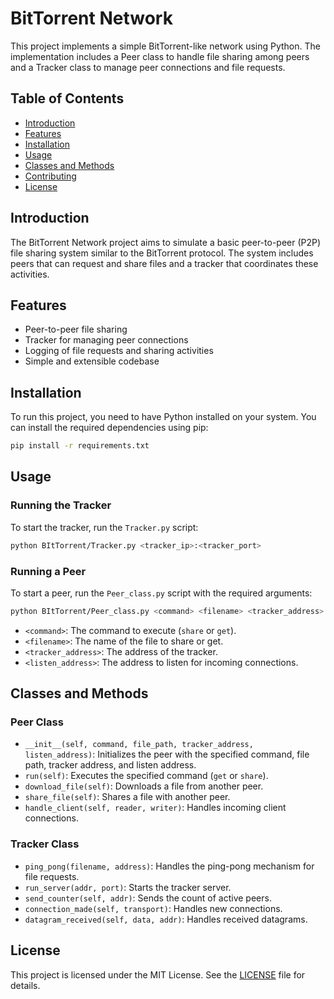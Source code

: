 # BitTorrent Network

This project implements a simple BitTorrent-like network using Python. The implementation includes a Peer class to handle file sharing among peers and a Tracker class to manage peer connections and file requests.

## Table of Contents

- [Introduction](#introduction)
- [Features](#features)
- [Installation](#installation)
- [Usage](#usage)
- [Classes and Methods](#classes-and-methods)
- [Contributing](#contributing)
- [License](#license)

## Introduction

The BitTorrent Network project aims to simulate a basic peer-to-peer (P2P) file sharing system similar to the BitTorrent protocol. The system includes peers that can request and share files and a tracker that coordinates these activities.

## Features

- Peer-to-peer file sharing
- Tracker for managing peer connections
- Logging of file requests and sharing activities
- Simple and extensible codebase

## Installation

To run this project, you need to have Python installed on your system. You can install the required dependencies using pip:

```bash
pip install -r requirements.txt
```

## Usage

### Running the Tracker

To start the tracker, run the `Tracker.py` script:

```bash
python BItTorrent/Tracker.py <tracker_ip>:<tracker_port>
```

### Running a Peer

To start a peer, run the `Peer_class.py` script with the required arguments:

```bash
python BItTorrent/Peer_class.py <command> <filename> <tracker_address> <listen_address>
```

- `<command>`: The command to execute (`share` or `get`).
- `<filename>`: The name of the file to share or get.
- `<tracker_address>`: The address of the tracker.
- `<listen_address>`: The address to listen for incoming connections.

## Classes and Methods

### Peer Class

- `__init__(self, command, file_path, tracker_address, listen_address)`: Initializes the peer with the specified command, file path, tracker address, and listen address.
- `run(self)`: Executes the specified command (`get` or `share`).
- `download_file(self)`: Downloads a file from another peer.
- `share_file(self)`: Shares a file with another peer.
- `handle_client(self, reader, writer)`: Handles incoming client connections.

### Tracker Class

- `ping_pong(filename, address)`: Handles the ping-pong mechanism for file requests.
- `run_server(addr, port)`: Starts the tracker server.
- `send_counter(self, addr)`: Sends the count of active peers.
- `connection_made(self, transport)`: Handles new connections.
- `datagram_received(self, data, addr)`: Handles received datagrams.

## License

This project is licensed under the MIT License. See the [LICENSE](LICENSE) file for details.
